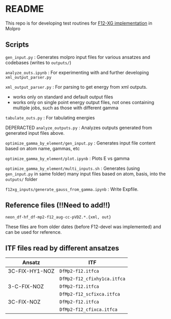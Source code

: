 # README

This repo is for developing test routines for [F12-XG implementation](https://github.com/ak-ustutt/molpro/issues/1) in Molpro


## Scripts
`gen_input.py` : Generates molpro input files for various ansatzes and codebases (writes to `outputs/`)

`analyze_outs.ipynb` : For experimenting with and further developing `xml_output_parser.py`

`xml_output_parser.py` : For parsing to get energy from xml outputs.
- works only on standard and default output files
- works only on single point energy output files, not ones containing multiple jobs, such as those with different gamma

`tabulate_outs.py` : For tabulating energies

DEPERACTED `analyze_outputs.py` : Analyzes outputs generated from generated input files above.

`optimize_gamma_by_element/gen_input.py` : Generates input file content based on atom name, gammas, etc

`optimize_gamma_by_element/plot.ipynb` : Plots E vs gamma

`optimize_gamma_by_element/multi_inputs.sh` : Generates (using `gen_input.py` in same folder) many input files based on atom, basis, into the `outputs/` folder

`f12xg_inputs/generate_gauss_from_gamma.ipynb` : Write Expfile.

## Reference files (!!Need to add!!)

`neon_df-hf_df-mp2-f12_aug-cc-pVDZ.*.{xml, out}`

These files are from older dates (before F12-devel was implemented) and can be used for reference.

## ITF files read by different ansatzes
| Ansatz         | ITF                       |
|----------------|---------------------------|
| 3C-FIX-HY1-NOZ | `DfMp2-f12.itfca`           |
|                | `DfMp2-f12_cfixhy1ca.itfca` |
| 3-C-FIX-NOZ    | `DfMp2-f12.itfca`           |
|                | `DfMp2-f12_scfixca.itfca`   |
| 3C-FIX-NOZ     | `DfMp2-f12.itfca`           |
|                | `DfMp2-f12_cfixca.itfca`    |
